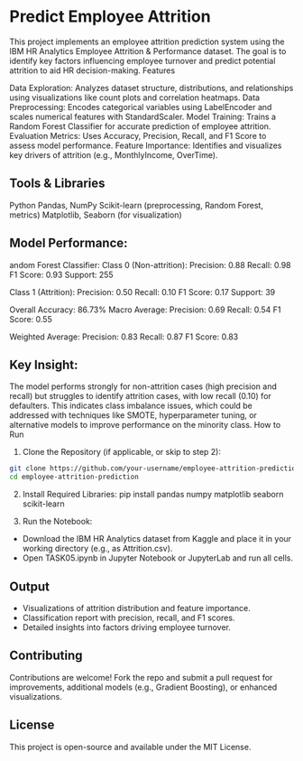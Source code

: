 # Predict Employee Attrition

This project implements an employee attrition prediction system using the IBM HR Analytics Employee Attrition & Performance dataset. The goal is to identify key factors influencing employee turnover and predict potential attrition to aid HR decision-making.
Features

Data Exploration: Analyzes dataset structure, distributions, and relationships using visualizations like count plots and correlation heatmaps.
Data Preprocessing: Encodes categorical variables using LabelEncoder and scales numerical features with StandardScaler.
Model Training: Trains a Random Forest Classifier for accurate prediction of employee attrition.
Evaluation Metrics: Uses Accuracy, Precision, Recall, and F1 Score to assess model performance.
Feature Importance: Identifies and visualizes key drivers of attrition (e.g., MonthlyIncome, OverTime).

## Tools & Libraries

Python
Pandas, NumPy
Scikit-learn (preprocessing, Random Forest, metrics)
Matplotlib, Seaborn (for visualization)

## Model Performance:

andom Forest Classifier:
Class 0 (Non-attrition):
Precision: 0.88
Recall: 0.98
F1 Score: 0.93
Support: 255


Class 1 (Attrition):
Precision: 0.50
Recall: 0.10
F1 Score: 0.17
Support: 39


Overall Accuracy: 86.73%
Macro Average:
Precision: 0.69
Recall: 0.54
F1 Score: 0.55


Weighted Average:
Precision: 0.83
Recall: 0.87
F1 Score: 0.83





## Key Insight:
The model performs strongly for non-attrition cases (high precision and recall) but struggles to identify attrition cases, with low recall (0.10) for defaulters. This indicates class imbalance issues, which could be addressed with techniques like SMOTE, hyperparameter tuning, or alternative models to improve performance on the minority class.
How to Run

1. Clone the Repository (if applicable, or skip to step 2):
``` bash
git clone https://github.com/your-username/employee-attrition-prediction.git
cd employee-attrition-prediction
```
2. Install Required Libraries:
pip install pandas numpy matplotlib seaborn scikit-learn


3. Run the Notebook:

- Download the IBM HR Analytics dataset from Kaggle and place it in your working directory (e.g., as Attrition.csv).
- Open TASK05.ipynb in Jupyter Notebook or JupyterLab and run all cells.



## Output

- Visualizations of attrition distribution and feature importance.
- Classification report with precision, recall, and F1 scores.
- Detailed insights into factors driving employee turnover.

## Contributing
Contributions are welcome! Fork the repo and submit a pull request for improvements, additional models (e.g., Gradient Boosting), or enhanced visualizations.
## License
This project is open-source and available under the MIT License.
